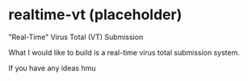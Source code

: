 # realtime-vt (placeholder)
"Real-Time" Virus Total (VT) Submission

What I would like to build is a real-time virus total submission system. 

If you have any ideas hmu


